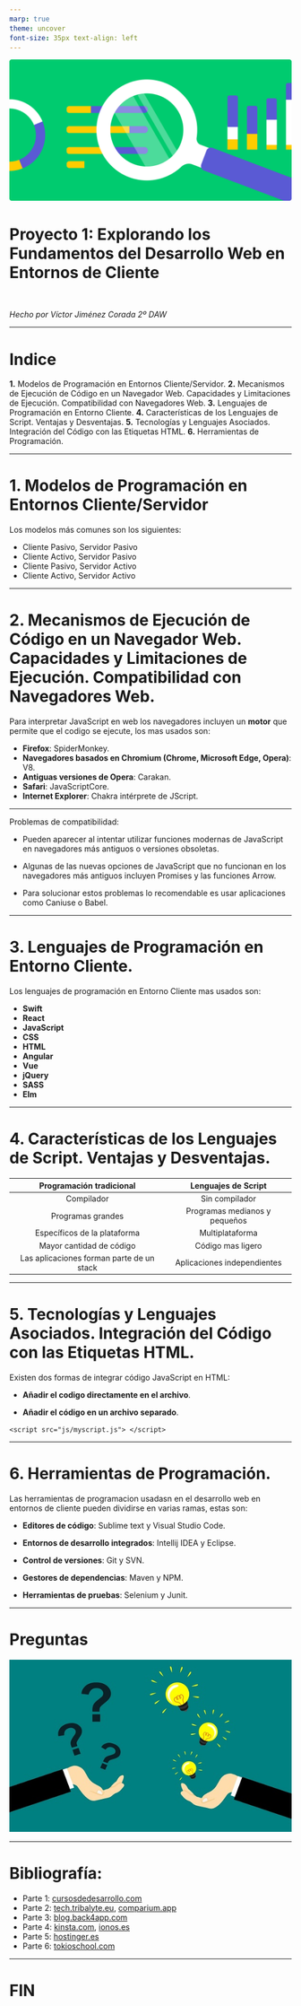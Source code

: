 ```yaml
---
marp: true
theme: uncover 
font-size: 35px text-align: left
---
```


![bg opacity:.6](img/analysis.jpg)

# Proyecto 1: Explorando los Fundamentos del Desarrollo Web en Entornos de Cliente

<br>

*Hecho por Víctor Jiménez Corada 2º DAW*

---

<!-- paginate: true -->
<!-- backgroundImage: "linear-gradient(to bottom, #00cb6f, #fff)" -->

# **Indice**

**1.** Modelos de Programación en Entornos Cliente/Servidor.
**2.** Mecanismos de Ejecución de Código en un Navegador Web. Capacidades y Limitaciones de Ejecución. Compatibilidad con Navegadores Web.
**3.** Lenguajes de Programación en Entorno Cliente.
**4.** Características de los Lenguajes de Script. Ventajas y Desventajas.
**5.** Tecnologías y Lenguajes Asociados. Integración del Código con las Etiquetas HTML.
**6.** Herramientas de Programación.

---
# **1. Modelos de Programación en Entornos Cliente/Servidor**

Los modelos más comunes son los siguientes:

* Cliente Pasivo, Servidor Pasivo
* Cliente Activo, Servidor Pasivo
* Cliente Pasivo, Servidor Activo
* Cliente Activo, Servidor Activo

---

# **2. Mecanismos de Ejecución de Código en un Navegador Web. Capacidades y Limitaciones de Ejecución. Compatibilidad con Navegadores Web.**

Para interpretar JavaScript en web los navegadores incluyen un **motor** que permite que el codigo se ejecute, los mas usados son:
* **Firefox**: SpiderMonkey.
* **Navegadores basados en Chromium (Chrome, Microsoft Edge, Opera)**: V8.
* **Antiguas versiones de Opera**: Carakan.
* **Safari**: JavaScriptCore.
* **Internet Explorer**: Chakra intérprete de JScript.

---

Problemas de compatibilidad:

* Pueden aparecer al intentar utilizar funciones modernas de JavaScript en navegadores más antiguos o versiones obsoletas.

* Algunas de las nuevas opciones de JavaScript que no funcionan en los navegadores más antiguos incluyen Promises y las funciones Arrow.

* Para solucionar estos problemas lo recomendable es usar aplicaciones como Caniuse o Babel.

---

# **3. Lenguajes de Programación en Entorno Cliente.** 

Los lenguajes de programación en Entorno Cliente mas usados son:

* **Swift**
* **React**
* **JavaScript**
* **CSS**
* **HTML**
* **Angular**
* **Vue**
* **jQuery**
* **SASS**
* **Elm**

---

# **4. Características de los Lenguajes de Script. Ventajas y Desventajas.** 
 
|        **Programación tradicional**       |    **Lenguajes de Script**    |
|:-----------------------------------------:|:-----------------------------:|
|                 Compilador                |         Sin compilador        |
|             Programas grandes             | Programas medianos y pequeños |
|        Específicos de la plataforma       |        Multiplataforma        |
|          Mayor cantidad de código         |       Código mas ligero       |
| Las aplicaciones forman parte de un stack |  Aplicaciones independientes  |

---

# **5. Tecnologías y Lenguajes Asociados. Integración del Código con las Etiquetas HTML.** 
 
Existen dos formas de integrar código JavaScript en HTML:

* **Añadir el codigo directamente en el archivo**.

* **Añadir el código en un archivo separado**.

```
<script src="js/myscript.js"> </script>
```

---

# **6. Herramientas de Programación.**

Las herramientas de programacion usadasn en el desarrollo web en entornos de cliente pueden dividirse en varias ramas, estas son:

* **Editores de código**: Sublime text y Visual Studio Code.

* **Entornos de desarrollo integrados**: Intellij IDEA y Eclipse.

* **Control de versiones**: Git y SVN.

* **Gestores de dependencias**: Maven y NPM.

* **Herramientas de pruebas**: Selenium y Junit.

---

# Preguntas

![](img/preguntas.jpg)

---

# Bibliografía:

* Parte 1: [cursosdedesarrollo.com](https://cursosdedesarrollo.com/2019/11/arquitectura-cliente-servidor/)
* Parte 2: [tech.tribalyte.eu](https://tech.tribalyte.eu/blog-motor-de-javascript#El_motor_de_JavaScript), [comparium.app](https://comparium.app/es/blog/cross-browser-compatibility-issues/)
* Parte 3: [blog.back4app.com](https://blog.back4app.com/es/los-10-principales-lenguajes-de-desarrollo-del-lado-del-cliente/)
* Parte 4: [kinsta.com](https://kinsta.com/es/blog/lenguajes-script/), [ionos.es](https://www.ionos.es/digitalguide/paginas-web*esarrollo-web/que-son-los-lenguajes-de-scripting/)
* Parte 5: [hostinger.es](https://www.hostinger.es/tutoriales/insertar-javascript-en-html/)
* Parte 6: [tokioschool.com](https://www.tokioschool.com/noticias/herramientas-programacion/)

---

# FIN